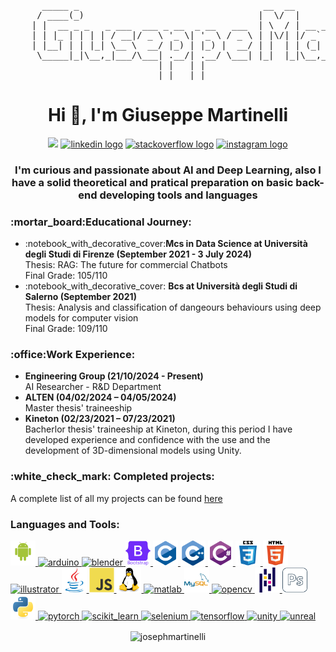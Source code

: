 <pre align='center'>
      _____ _                                   __  __            _   _            _ _ _ 
     / ____(_)                                 |  \/  |          | | (_)          | | (_)
    | |  __ _ _   _ ___  ___ _ __  _ __   ___  | \  / | __ _ _ __| |_ _ _ __   ___| | |_ 
    | | |_ | | | | / __|/ _ \ '_ \| '_ \ / _ \ | |\/| |/ _` | '__| __| | '_ \ / _ \ | | |
    | |__| | | |_| \__ \  __/ |_) | |_) |  __/ | |  | | (_| | |  | |_| | | | |  __/ | | |
     \_____|_|\__,_|___/\___| .__/| .__/ \___| |_|  |_|\__,_|_|   \__|_|_| |_|\___|_|_|_|
                            | |   | |                                                    
                            |_|   |_|                                                    
</pre>
<h1 align="center">Hi 👋, I'm Giuseppe Martinelli</h1>
<div align="center">
  <img src="https://visitor-badge.laobi.icu/badge?page_id=JosephMartinelli.696853479&" height=25"/>
  <a href="https://www.linkedin.com/in/giuseppe-martinelli-038214293/" target="blank"><img src="https://img.shields.io/static/v1?message=LinkedIn&logo=linkedin&label=&color=0077B5&logoColor=white&labelColor=&style=for-the-badge" height="25" alt="linkedin logo"  /></a>
   <a href="https://stackoverflow.com/users/11210200/josephm" target="blank"><img src="https://img.shields.io/static/v1?message=Stackoverflow&logo=stackoverflow&label=&color=FE7A16&logoColor=white&labelColor=&style=for-the-badge" height="25" alt="stackoverflow logo"  /></a>
   <a href="https://www.instagram.com/peppe_martinelli/" target="blank"><img src="https://img.shields.io/static/v1?message=Instagram&logo=instagram&label=&color=E4405F&logoColor=white&labelColor=&style=for-the-badge" height="25" alt="instagram logo"  /></a>
</div>

<h3 align="center">I'm curious and passionate about AI and Deep Learning, also I have a solid theoretical and pratical preparation on basic back-end developing tools and languages</h3>
<h3 align="left">:mortar_board:Educational Journey:</h3>
<p align="left">
      <ul>
            <li> :notebook_with_decorative_cover:<b>Mcs in Data Science at Università degli Studi di Firenze (September 2021 - 3 July 2024)</b> <br> Thesis: RAG: The future for commercial Chatbots<br> Final Grade: 105/110</li>
            </li>
            <li> :notebook_with_decorative_cover: <b>Bcs at Università degli Studi di Salerno (September 2021)</b> <br> Thesis: Analysis and classification of dangeours behaviours using deep models for computer vision<br> Final Grade: 109/110</li>
      </ul>
<h3 align="left">:office:Work Experience:</h3>
<p align="left">
<ul>
      <li><b>Engineering Group (21/10/2024 - Present)</b><br>AI Researcher - R&D Department</li>
      <li> <b>ALTEN (04/02/2024 – 04/05/2024)</b><br>Master thesis' traineeship</li>
      <li> <b>Kineton (02/23/2021 – 07/23/2021)</b><br>Bacherlor thesis' traineeship at Kineton, during this period I have developed experience
and confidence with the use and the development of 3D-dimensional models using Unity.</li>
</ul>
<h3 align="left">:white_check_mark: Completed projects:</h3>
A complete list of all my projects can be found <a href='https://github.com/JosephMartinelli/Projects'>here</a>

<h3 align="left">Languages and Tools:</h3>
<p align="left"> <a href="https://developer.android.com" target="_blank" rel="noreferrer"> <img src="https://raw.githubusercontent.com/devicons/devicon/master/icons/android/android-original-wordmark.svg" alt="android" width="40" height="40"/> </a> <a href="https://www.arduino.cc/" target="_blank" rel="noreferrer"> <img src="https://cdn.worldvectorlogo.com/logos/arduino-1.svg" alt="arduino" width="40" height="40"/> </a> <a href="https://www.blender.org/" target="_blank" rel="noreferrer"> <img src="https://download.blender.org/branding/community/blender_community_badge_white.svg" alt="blender" width="40" height="40"/> </a> <a href="https://getbootstrap.com" target="_blank" rel="noreferrer"> <img src="https://raw.githubusercontent.com/devicons/devicon/master/icons/bootstrap/bootstrap-plain-wordmark.svg" alt="bootstrap" width="40" height="40"/> </a> <a href="https://www.cprogramming.com/" target="_blank" rel="noreferrer"> <img src="https://raw.githubusercontent.com/devicons/devicon/master/icons/c/c-original.svg" alt="c" width="40" height="40"/> </a> <a href="https://www.w3schools.com/cpp/" target="_blank" rel="noreferrer"> <img src="https://raw.githubusercontent.com/devicons/devicon/master/icons/cplusplus/cplusplus-original.svg" alt="cplusplus" width="40" height="40"/> </a> <a href="https://www.w3schools.com/cs/" target="_blank" rel="noreferrer"> <img src="https://raw.githubusercontent.com/devicons/devicon/master/icons/csharp/csharp-original.svg" alt="csharp" width="40" height="40"/> </a> <a href="https://www.w3schools.com/css/" target="_blank" rel="noreferrer"> <img src="https://raw.githubusercontent.com/devicons/devicon/master/icons/css3/css3-original-wordmark.svg" alt="css3" width="40" height="40"/> </a> <a href="https://www.w3.org/html/" target="_blank" rel="noreferrer"> <img src="https://raw.githubusercontent.com/devicons/devicon/master/icons/html5/html5-original-wordmark.svg" alt="html5" width="40" height="40"/> </a> <a href="https://www.adobe.com/in/products/illustrator.html" target="_blank" rel="noreferrer"> <img src="https://www.vectorlogo.zone/logos/adobe_illustrator/adobe_illustrator-icon.svg" alt="illustrator" width="40" height="40"/> </a> <a href="https://www.java.com" target="_blank" rel="noreferrer"> <img src="https://raw.githubusercontent.com/devicons/devicon/master/icons/java/java-original.svg" alt="java" width="40" height="40"/> </a> <a href="https://developer.mozilla.org/en-US/docs/Web/JavaScript" target="_blank" rel="noreferrer"> <img src="https://raw.githubusercontent.com/devicons/devicon/master/icons/javascript/javascript-original.svg" alt="javascript" width="40" height="40"/> </a> <a href="https://www.linux.org/" target="_blank" rel="noreferrer"> <img src="https://raw.githubusercontent.com/devicons/devicon/master/icons/linux/linux-original.svg" alt="linux" width="40" height="40"/> </a> <a href="https://www.mathworks.com/" target="_blank" rel="noreferrer"> <img src="https://upload.wikimedia.org/wikipedia/commons/2/21/Matlab_Logo.png" alt="matlab" width="40" height="40"/> </a> <a href="https://www.mysql.com/" target="_blank" rel="noreferrer"> <img src="https://raw.githubusercontent.com/devicons/devicon/master/icons/mysql/mysql-original-wordmark.svg" alt="mysql" width="40" height="40"/> </a> <a href="https://opencv.org/" target="_blank" rel="noreferrer"> <img src="https://www.vectorlogo.zone/logos/opencv/opencv-icon.svg" alt="opencv" width="40" height="40"/> </a> <a href="https://pandas.pydata.org/" target="_blank" rel="noreferrer"> <img src="https://raw.githubusercontent.com/devicons/devicon/2ae2a900d2f041da66e950e4d48052658d850630/icons/pandas/pandas-original.svg" alt="pandas" width="40" height="40"/> </a> <a href="https://www.photoshop.com/en" target="_blank" rel="noreferrer"> <img src="https://raw.githubusercontent.com/devicons/devicon/master/icons/photoshop/photoshop-line.svg" alt="photoshop" width="40" height="40"/> </a> <a href="https://www.python.org" target="_blank" rel="noreferrer"> <img src="https://raw.githubusercontent.com/devicons/devicon/master/icons/python/python-original.svg" alt="python" width="40" height="40"/> </a> <a href="https://pytorch.org/" target="_blank" rel="noreferrer"> <img src="https://www.vectorlogo.zone/logos/pytorch/pytorch-icon.svg" alt="pytorch" width="40" height="40"/> </a> <a href="https://scikit-learn.org/" target="_blank" rel="noreferrer"> <img src="https://upload.wikimedia.org/wikipedia/commons/0/05/Scikit_learn_logo_small.svg" alt="scikit_learn" width="40" height="40"/> </a> <a href="https://www.selenium.dev" target="_blank" rel="noreferrer"> <img src="https://raw.githubusercontent.com/detain/svg-logos/780f25886640cef088af994181646db2f6b1a3f8/svg/selenium-logo.svg" alt="selenium" width="40" height="40"/> </a> <a href="https://www.tensorflow.org" target="_blank" rel="noreferrer"> <img src="https://www.vectorlogo.zone/logos/tensorflow/tensorflow-icon.svg" alt="tensorflow" width="40" height="40"/> </a> <a href="https://unity.com/" target="_blank" rel="noreferrer"> <img src="https://www.vectorlogo.zone/logos/unity3d/unity3d-icon.svg" alt="unity" width="40" height="40"/> </a> <a href="https://unrealengine.com/" target="_blank" rel="noreferrer"> <img src="https://raw.githubusercontent.com/kenangundogan/fontisto/036b7eca71aab1bef8e6a0518f7329f13ed62f6b/icons/svg/brand/unreal-engine.svg" alt="unreal" width="40" height="40"/> </a> </p>

<p align='center'><img align="center" src="https://github-readme-stats.vercel.app/api/top-langs?username=josephmartinelli&show_icons=true&locale=en&layout=compact" alt="josephmartinelli" height=40% width=40%/></p>
